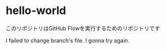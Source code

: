 # hello-world
このリポジトリはGitHub Flowを実行するためのリポジトリです

I failed to change branch's file. I gonna try again.

